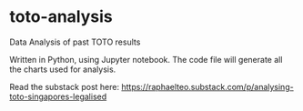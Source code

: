 # toto-analysis
Data Analysis of past TOTO results

Written in Python, using Jupyter notebook. The code file will generate all the charts used for analysis.

Read the substack post here: https://raphaelteo.substack.com/p/analysing-toto-singapores-legalised
